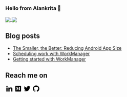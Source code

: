 ### Hello from Alankrita 👋

<!--
**AlankritaShah/AlankritaShah** is a ✨ _special_ ✨ repository because its `README.md` (this file) appears on your GitHub profile.

Here are some ideas to get you started:

- 🔭 I’m currently working on ...
- 🌱 I’m currently learning ...
- 👯 I’m looking to collaborate on ...
- 🤔 I’m looking for help with ...
- 💬 Ask me about ...
- 📫 How to reach me: ...
- 😄 Pronouns: ...
- ⚡ Fun fact: ...
-->

<!--
![Alankrita's github stats](https://github-readme-stats.vercel.app/api?username=AlankritaShah&hide=issues&count_private=true&show_icons=true&theme=dracula)
[![Top Langs](https://github-readme-stats.vercel.app/api/top-langs/?username=AlankritaShah)](https://github.com/anuraghazra/github-readme-stats)
-->

<a href="https://github.com/AlankritaShah?tab=repositories">
  <img align="center" src="https://github-readme-stats.vercel.app/api?username=AlankritaShah&hide=issues&count_private=true&show_icons=true&theme=dracula" />
</a>
<a href="https://github.com/AlankritaShah?tab=repositories">
  <img align="center" src="https://github-readme-stats.vercel.app/api/top-langs/?username=AlankritaShah" />
</a>

## Blog posts
<!-- BLOG-POST-LIST:START -->
- [The Smaller, the Better: Reducing Android App Size](https://medium.com/better-programming/the-smaller-the-better-reducing-android-app-size-3b063a40ded7?source=rss-4d986e34ba77------2)
- [Scheduling work with WorkManager](https://proandroiddev.com/scheduling-work-with-workmanager-42002df82a70?source=rss-4d986e34ba77------2)
- [Getting started with WorkManager](https://medium.com/@alankrita18.as/getting-started-with-workmanager-a9e32dc3d75c?source=rss-4d986e34ba77------2)
<!-- BLOG-POST-LIST:END -->

## Reach me on
[![alt text][1.1]][1]
[![alt text][2.1]][2]
[![alt text][3.1]][3]
[![alt text][4.1]][4]

[1.1]: https://github.com/AlankritaShah/AlankritaShah/blob/master/assets/linkedin-fill.png (linkedin)
[2.1]: https://github.com/AlankritaShah/AlankritaShah/blob/master/assets/medium-fill.png (medium)
[3.1]: https://github.com/AlankritaShah/AlankritaShah/blob/master/assets/twitter-fill.png (twitter)
[4.1]: https://github.com/AlankritaShah/AlankritaShah/blob/master/assets/github-fill.png (github)

[1]: https://www.linkedin.com/in/alankritashah/
[2]: https://medium.com/@alankrita18.as
[3]: https://twitter.com/ShahAlankrita
[4]: https://github.com/AlankritaShah
